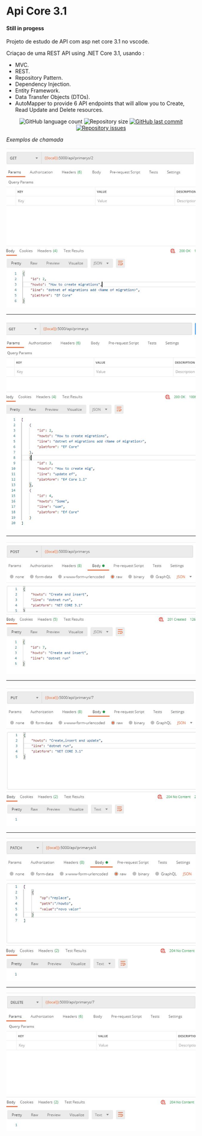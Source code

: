 # Api Core 3.1

#### Still in progess

Projeto de estudo de API com asp net core 3.1 no vscode.

Criaçao de uma REST API using .NET Core 3.1, usando :

* MVC.
* REST.
* Repository Pattern.
* Dependency Injection.
* Entity Framework.
* Data Transfer Objects (DTOs).
* AutoMapper to provide 6 API endpoints that will allow you to Create, Read Update and Delete resources.

<p align="center">
  <img alt="GitHub language count" src="https://img.shields.io/github/languages/count/Douglasweb/ApiCore">

  <img alt="Repository size" src="https://img.shields.io/github/repo-size/Douglasweb/ApiCore">
  
  <a href="https://github.com/Douglasweb/ApiCore/commits/master">
    <img alt="GitHub last commit" src="https://img.shields.io/github/last-commit/Douglasweb/ApiCore">
  </a>

  <a href="https://github.com/Douglasweb/ApiCore/issues">
    <img alt="Repository issues" src="https://img.shields.io/github/issues/marcosjcs/be-the-hero">
  </a>
</p>


*Exemplos de chamada*


![Request 1](https://github.com/Douglasweb/ApiCore/blob/master/presentation/One.jpg "Request Get By Id")

-------------------

![Request 2](https://github.com/Douglasweb/ApiCore/blob/master/presentation/All.jpg "Request Get All")

-------------------

![Request 3](https://github.com/Douglasweb/ApiCore/blob/master/presentation/Create.jpg "Request Create")

-------------------

![Request 4](https://github.com/Douglasweb/ApiCore/blob/master/presentation/Update.jpg "Request Update")

-------------------

![Request 5](https://github.com/Douglasweb/ApiCore/blob/master/presentation/Patch.jpg "Request Patch")

-------------------

![Request 6](https://github.com/Douglasweb/ApiCore/blob/master/presentation/Delete.jpg "Request Delete")